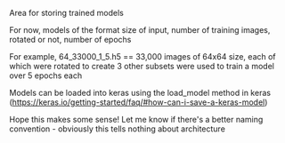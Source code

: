 Area for storing trained models

For now, models of the format size of input, number of training images, rotated or not, number of epochs

For example, 64_33000_1_5.h5 == 33,000 images of 64x64 size, each of which were rotated to create 3 other subsets were used to train a model over 5 epochs each

Models can be loaded into keras using the load_model method in keras (https://keras.io/getting-started/faq/#how-can-i-save-a-keras-model)

Hope this makes some sense! Let me know if there's a better naming convention - obviously this tells nothing about architecture
